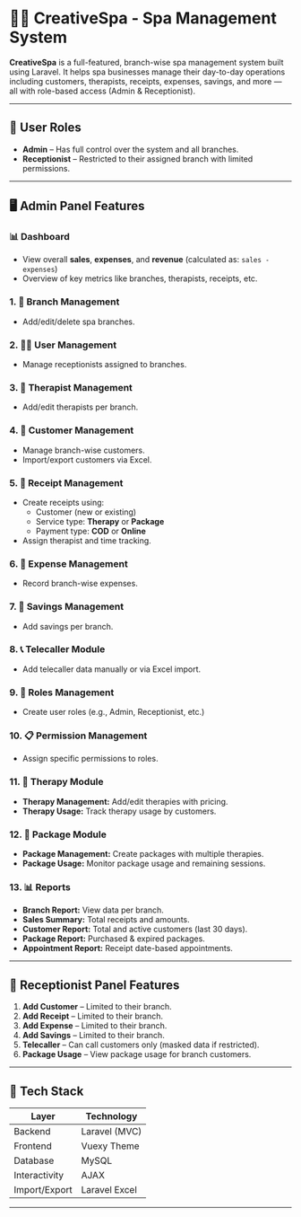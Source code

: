 # 💆‍♀️ CreativeSpa - Spa Management System

**CreativeSpa** is a full-featured, branch-wise spa management system built using Laravel. It helps spa businesses manage their day-to-day operations including customers, therapists, receipts, expenses, savings, and more — all with role-based access (Admin & Receptionist).

---

## 👥 User Roles

- **Admin** – Has full control over the system and all branches.
- **Receptionist** – Restricted to their assigned branch with limited permissions.

---

## 🖥️ Admin Panel Features

### 📊 Dashboard
- View overall **sales**, **expenses**, and **revenue** (calculated as: `sales - expenses`)
- Overview of key metrics like branches, therapists, receipts, etc.

### 1. 🏢 Branch Management
- Add/edit/delete spa branches.

### 2. 👩‍💼 User Management
- Manage receptionists assigned to branches.

### 3. 🧖 Therapist Management
- Add/edit therapists per branch.

### 4. 👥 Customer Management
- Manage branch-wise customers.
- Import/export customers via Excel.

### 5. 🧾 Receipt Management
- Create receipts using:
  - Customer (new or existing)
  - Service type: **Therapy** or **Package**
  - Payment type: **COD** or **Online**
- Assign therapist and time tracking.

### 6. 💸 Expense Management
- Record branch-wise expenses.

### 7. 🏦 Savings Management
- Add savings per branch.

### 8. 📞 Telecaller Module
- Add telecaller data manually or via Excel import.

### 9. 🔐 Roles Management
- Create user roles (e.g., Admin, Receptionist, etc.)

### 10. 📋 Permission Management
- Assign specific permissions to roles.

### 11. 🧖 Therapy Module
- **Therapy Management:** Add/edit therapies with pricing.
- **Therapy Usage:** Track therapy usage by customers.

### 12. 🎁 Package Module
- **Package Management:** Create packages with multiple therapies.
- **Package Usage:** Monitor package usage and remaining sessions.

### 13. 📊 Reports
- **Branch Report:** View data per branch.
- **Sales Summary:** Total receipts and amounts.
- **Customer Report:** Total and active customers (last 30 days).
- **Package Report:** Purchased & expired packages.
- **Appointment Report:** Receipt date-based appointments.

---

## 💼 Receptionist Panel Features

1. **Add Customer** – Limited to their branch.
2. **Add Receipt** – Limited to their branch.
3. **Add Expense** – Limited to their branch.
4. **Add Savings** – Limited to their branch.
5. **Telecaller** – Can call customers only (masked data if restricted).
6. **Package Usage** – View package usage for branch customers.

---

## 🧰 Tech Stack

| Layer        | Technology         |
|--------------|--------------------|
| Backend      | Laravel (MVC)      |
| Frontend     | Vuexy Theme
| Database     | MySQL              |
| Interactivity| AJAX               |
| Import/Export| Laravel Excel      |

---


